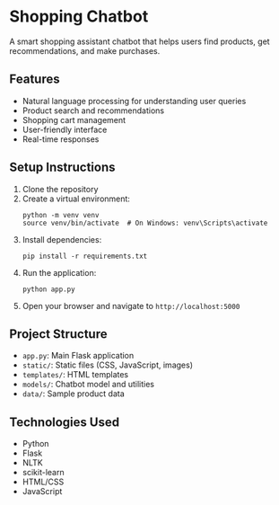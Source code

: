 # Shopping Chatbot

A smart shopping assistant chatbot that helps users find products, get recommendations, and make purchases.

## Features

- Natural language processing for understanding user queries
- Product search and recommendations
- Shopping cart management
- User-friendly interface
- Real-time responses

## Setup Instructions

1. Clone the repository
2. Create a virtual environment:
   ```
   python -m venv venv
   source venv/bin/activate  # On Windows: venv\Scripts\activate
   ```
3. Install dependencies:
   ```
   pip install -r requirements.txt
   ```
4. Run the application:
   ```
   python app.py
   ```
5. Open your browser and navigate to `http://localhost:5000`

## Project Structure

- `app.py`: Main Flask application
- `static/`: Static files (CSS, JavaScript, images)
- `templates/`: HTML templates
- `models/`: Chatbot model and utilities
- `data/`: Sample product data

## Technologies Used

- Python
- Flask
- NLTK
- scikit-learn
- HTML/CSS
- JavaScript 